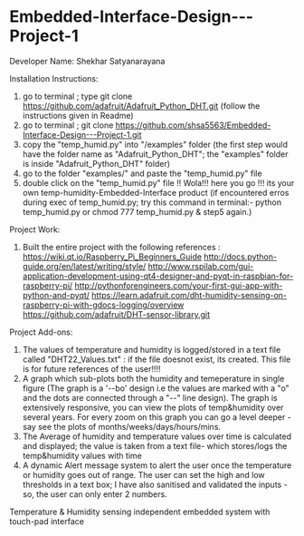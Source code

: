 # Embedded-Interface-Design---Project-1
Developer Name: Shekhar Satyanarayana

Installation Instructions: 
1. go to terminal ; type git clone https://github.com/adafruit/Adafruit_Python_DHT.git (follow the instructions given in Readme)
2. go to terminal ; git clone https://github.com/shsa5563/Embedded-Interface-Design---Project-1.git 
3. copy the "temp_humid.py" into "/examples" folder (the first step would have the folder name as "Adafruit_Python_DHT"; the "examples" folder is inside "Adafruit_Python_DHT" folder)
4. go to the folder "examples/" and paste the "temp_humid.py" file 
5. double click on the "temp_humid.py" file !! Wola!!! here you go !!! its your own temp-humidity-Embedded-Interface product 
   (if encountered erros during exec of temp_humid.py; try this command in terminal:-
     python temp_humid.py       or   chmod 777 temp_humid.py & step5 again.)

Project Work:
1. Built the entire project with the following references : 
 https://wiki.qt.io/Raspberry_Pi_Beginners_Guide
 http://docs.python-guide.org/en/latest/writing/style/
 http://www.rspilab.com/gui-application-development-using-qt4-designer-and-pyqt-in-raspbian-for-raspberry-pi/
 http://pythonforengineers.com/your-first-gui-app-with-python-and-pyqt/
 https://learn.adafruit.com/dht-humidity-sensing-on-raspberry-pi-with-gdocs-logging/overview
 https://github.com/adafruit/DHT-sensor-library.git
 
Project Add-ons:
1. The values of temperature and humidity is logged/stored in a text file called "DHT22_Values.txt" : if the file doesnot exist, its created. This file is for future references of the user!!!! 
2. A graph which sub-plots both the humidity and temeperature in single figure (The graph is a '--bo' design i.e the values are marked with a "o" and the dots are connected through a "--" line design). The graph is extensively responsive, you can view the plots of temp&humidity over several years. For every zoom on this graph you can go a level deeper - say see the plots of months/weeks/days/hours/mins.
3. The Average of humidity and temperature values over time is calculated and displayed; the value is taken from a text file- which stores/logs the temp&humidity values with time
4. A dynamic Alert message system to alert the user once the temperature or humidity goes out of range. The user can set the high and low thresholds in a text box; I have also sanitised and validated the inputs - so, the user can only enter 2 numbers. 

Temperature &amp; Humidity sensing independent embedded system with touch-pad interface

